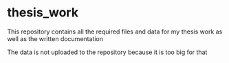 # thesis_work
This repository contains all the required files and data for my thesis work as well as the written documentation

The data is not uploaded to the repository because it is too big for that
